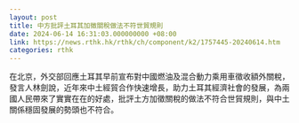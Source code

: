 ```yaml
---
layout: post
title: 中方批評土耳其加徵關稅做法不符世貿規則
date: 2024-06-14 16:31:03.000000000 +08:00
link: https://news.rthk.hk/rthk/ch/component/k2/1757445-20240614.htm
categories: rthk
---
```


在北京，外交部回應土耳其早前宣布對中國燃油及混合動力乘用車徵收額外關稅，發言人林劍說，近年來中土經貿合作快速增長，助力土耳其經濟社會的發展，為兩國人民帶來了實實在在的好處，批評土方加徵關稅的做法不符合世貿規則，與中土關係穩固發展的勢頭也不符合。
